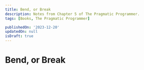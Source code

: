 ```yaml
---
title: Bend, or Break
description: Notes from Chapter 5 of The Pragmatic Programmer.
tags: [Books, The Pragmatic Programmer]

publishedOn: '2023-12-20'
updatedOn: null
isDraft: true
---
```


# Bend, or Break
